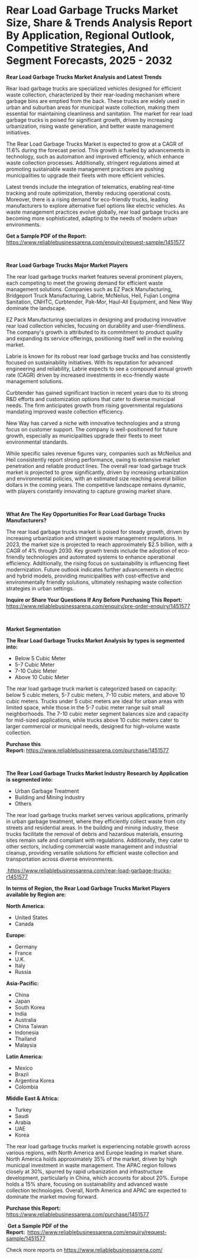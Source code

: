 <p><h1>Rear Load Garbage Trucks Market Size, Share & Trends Analysis Report By Application, Regional Outlook, Competitive Strategies, And Segment Forecasts, 2025 - 2032</h1></p><p><strong>Rear Load Garbage Trucks Market Analysis and Latest Trends</strong></p>
<p><p>Rear load garbage trucks are specialized vehicles designed for efficient waste collection, characterized by their rear-loading mechanism where garbage bins are emptied from the back. These trucks are widely used in urban and suburban areas for municipal waste collection, making them essential for maintaining cleanliness and sanitation. The market for rear load garbage trucks is poised for significant growth, driven by increasing urbanization, rising waste generation, and better waste management initiatives.</p><p>The Rear Load Garbage Trucks Market is expected to grow at a CAGR of 11.6% during the forecast period. This growth is fueled by advancements in technology, such as automation and improved efficiency, which enhance waste collection processes. Additionally, stringent regulations aimed at promoting sustainable waste management practices are pushing municipalities to upgrade their fleets with more efficient vehicles. </p><p>Latest trends include the integration of telematics, enabling real-time tracking and route optimization, thereby reducing operational costs. Moreover, there is a rising demand for eco-friendly trucks, leading manufacturers to explore alternative fuel options like electric vehicles. As waste management practices evolve globally, rear load garbage trucks are becoming more sophisticated, adapting to the needs of modern urban environments.</p></p>
<p><strong>Get a Sample PDF of the Report:&nbsp;</strong> <a href="https://www.reliablebusinessarena.com/enquiry/request-sample/1451577?utm_campaign=3498&utm_medium=2&utm_source=Github&utm_content=ia&utm_term=30032025&utm_id=rear-load-garbage-trucks">https://www.reliablebusinessarena.com/enquiry/request-sample/1451577</a></p>
<p>&nbsp;</p>
<p><strong>Rear Load Garbage Trucks Major Market Players</strong></p>
<p><p>The rear load garbage trucks market features several prominent players, each competing to meet the growing demand for efficient waste management solutions. Companies such as EZ Pack Manufacturing, Bridgeport Truck Manufacturing, Labrie, McNeilus, Heil, Fujian Longma Sanitation, CNHTC, Curbtender, Pak-Mor, Haul-All Equipment, and New Way dominate the landscape.</p><p>EZ Pack Manufacturing specializes in designing and producing innovative rear load collection vehicles, focusing on durability and user-friendliness. The company's growth is attributed to its commitment to product quality and expanding its service offerings, positioning itself well in the evolving market.</p><p>Labrie is known for its robust rear load garbage trucks and has consistently focused on sustainability initiatives. With its reputation for advanced engineering and reliability, Labrie expects to see a compound annual growth rate (CAGR) driven by increased investments in eco-friendly waste management solutions.</p><p>Curbtender has gained significant traction in recent years due to its strong R&D efforts and customization options that cater to diverse municipal needs. The firm anticipates growth from rising governmental regulations mandating improved waste collection efficiency.</p><p>New Way has carved a niche with innovative technologies and a strong focus on customer support. The company is well-positioned for future growth, especially as municipalities upgrade their fleets to meet environmental standards.</p><p>While specific sales revenue figures vary, companies such as McNeilus and Heil consistently report strong performance, owing to extensive market penetration and reliable product lines. The overall rear load garbage truck market is projected to grow significantly, driven by increasing urbanization and environmental policies, with an estimated size reaching several billion dollars in the coming years. The competitive landscape remains dynamic, with players constantly innovating to capture growing market share.</p></p>
<p>&nbsp;</p>
<p><strong>What Are The Key Opportunities For Rear Load Garbage Trucks Manufacturers?</strong></p>
<p><p>The rear load garbage trucks market is poised for steady growth, driven by increasing urbanization and stringent waste management regulations. In 2023, the market size is projected to reach approximately $2.5 billion, with a CAGR of 4% through 2030. Key growth trends include the adoption of eco-friendly technologies and automated systems to enhance operational efficiency. Additionally, the rising focus on sustainability is influencing fleet modernization. Future outlook indicates further advancements in electric and hybrid models, providing municipalities with cost-effective and environmentally friendly solutions, ultimately reshaping waste collection strategies in urban settings.</p></p>
<p><strong>Inquire or Share Your Questions If Any Before Purchasing This Report:</strong> <a href="https://www.reliablebusinessarena.com/enquiry/pre-order-enquiry/1451577?utm_campaign=3498&utm_medium=2&utm_source=Github&utm_content=ia&utm_term=30032025&utm_id=rear-load-garbage-trucks">https://www.reliablebusinessarena.com/enquiry/pre-order-enquiry/1451577</a></p>
<p>&nbsp;</p>
<p><strong>Market Segmentation</strong></p>
<p><strong>The Rear Load Garbage Trucks Market Analysis by types is segmented into:</strong></p>
<p><ul><li>Below 5 Cubic Meter</li><li>5-7 Cubic Meter</li><li>7-10 Cubic Meter</li><li>Above 10 Cubic Meter</li></ul></p>
<p><p>The rear load garbage truck market is categorized based on capacity: below 5 cubic meters, 5-7 cubic meters, 7-10 cubic meters, and above 10 cubic meters. Trucks under 5 cubic meters are ideal for urban areas with limited space, while those in the 5-7 cubic meter range suit small neighborhoods. The 7-10 cubic meter segment balances size and capacity for mid-sized applications, while trucks above 10 cubic meters cater to larger commercial or municipal needs, designed for high-volume waste collection.</p></p>
<p><strong>Purchase this Report:&nbsp;</strong><a href="https://www.reliablebusinessarena.com/purchase/1451577?utm_campaign=3498&utm_medium=2&utm_source=Github&utm_content=ia&utm_term=30032025&utm_id=rear-load-garbage-trucks">https://www.reliablebusinessarena.com/purchase/1451577</a></p>
<p>&nbsp;</p>
<p><strong>The Rear Load Garbage Trucks Market Industry Research by Application is segmented into:</strong></p>
<p><ul><li>Urban Garbage Treatment</li><li>Building and Mining Industry</li><li>Others</li></ul></p>
<p><p>The rear load garbage trucks market serves various applications, primarily in urban garbage treatment, where they efficiently collect waste from city streets and residential areas. In the building and mining industry, these trucks facilitate the removal of debris and hazardous materials, ensuring sites remain safe and compliant with regulations. Additionally, they cater to other sectors, including commercial waste management and industrial cleanup, providing versatile solutions for efficient waste collection and transportation across diverse environments.</p></p>
<p><a href="https://www.reliablebusinessarena.com/rear-load-garbage-trucks-r1451577?utm_campaign=3498&utm_medium=2&utm_source=Github&utm_content=ia&utm_term=30032025&utm_id=rear-load-garbage-trucks">&nbsp;https://www.reliablebusinessarena.com/rear-load-garbage-trucks-r1451577</a></p>
<p><strong>In terms of Region, the Rear Load Garbage Trucks Market Players available by Region are:</strong></p>
<p>
    <p> <strong> North America: </strong>
        <ul>
            <li>United States</li>
            <li>Canada</li>
        </ul>
        </p> 
    <p> <strong> Europe: </strong>
        <ul>
            <li>Germany</li>
            <li>France</li>
            <li>U.K.</li>
            <li>Italy</li>
            <li>Russia</li>
        </ul>
        </p> 
    <p> <strong> Asia-Pacific: </strong>
        <ul>
            <li>China</li>
            <li>Japan</li>
            <li>South Korea</li>
            <li>India</li>
            <li>Australia</li>
            <li>China Taiwan</li>
            <li>Indonesia</li>
            <li>Thailand</li>
            <li>Malaysia</li>
        </ul>
        </p> 
    <p> <strong> Latin America: </strong>
        <ul>
            <li>Mexico</li>
            <li>Brazil</li>
            <li>Argentina Korea</li>
            <li>Colombia</li>
        </ul>
        </p> 
    <p> <strong> Middle East & Africa: </strong>
        <ul>
            <li>Turkey</li>
            <li>Saudi</li>
            <li>Arabia</li>
            <li>UAE</li>
            <li>Korea</li>
        </ul>
    </p>
    </p>
<p><p>The rear load garbage trucks market is experiencing notable growth across various regions, with North America and Europe leading in market share. North America holds approximately 35% of the market, driven by high municipal investment in waste management. The APAC region follows closely at 30%, spurred by rapid urbanization and infrastructure development, particularly in China, which accounts for about 20%. Europe holds a 15% share, focusing on sustainability and advanced waste collection technologies. Overall, North America and APAC are expected to dominate the market moving forward.</p></p>
<p><strong>Purchase this Report: </strong><a href="https://www.reliablebusinessarena.com/purchase/1451577?utm_campaign=3498&utm_medium=2&utm_source=Github&utm_content=ia&utm_term=30032025&utm_id=rear-load-garbage-trucks">https://www.reliablebusinessarena.com/purchase/1451577</a></p>
<p>&nbsp;<strong>Get a Sample PDF of the Report:&nbsp;&nbsp;</strong><a href="https://www.reliablebusinessarena.com/enquiry/request-sample/1451577?utm_campaign=3498&utm_medium=2&utm_source=Github&utm_content=ia&utm_term=30032025&utm_id=rear-load-garbage-trucks">https://www.reliablebusinessarena.com/enquiry/request-sample/1451577</a></p>
<p><strong></strong></p>
<p>Check more reports on <a href="https://www.reliablebusinessarena.com/?utm_campaign=3498&utm_medium=2&utm_source=Github&utm_content=ia&utm_term=30032025&utm_id=rear-load-garbage-trucks">https://www.reliablebusinessarena.com/</a></p>